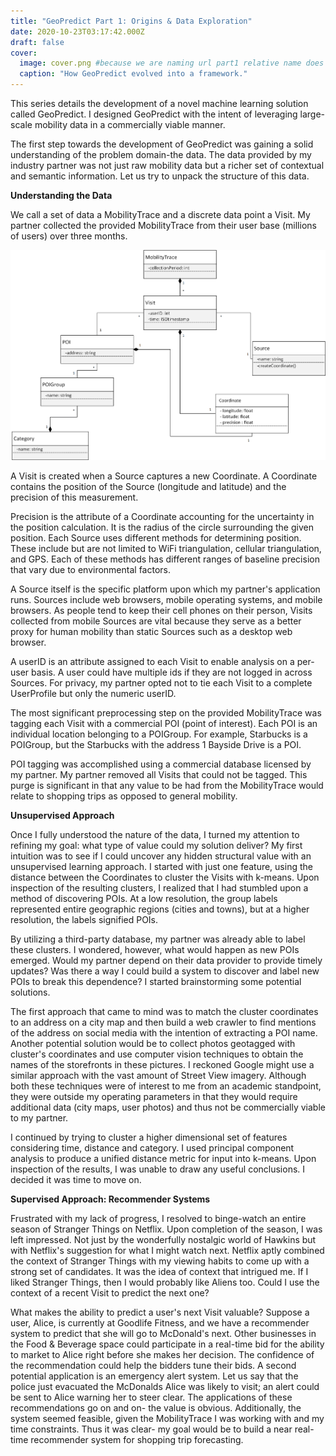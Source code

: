 ```yaml
---
title: "GeoPredict Part 1: Origins & Data Exploration"
date: 2020-10-23T03:17:42.000Z
draft: false
cover:
  image: cover.png #because we are naming url part1 relative name does not work with routing system
  caption: "How GeoPredict evolved into a framework."
---
```


This series details the development of a novel machine learning solution called GeoPredict. I designed GeoPredict with the intent of leveraging large-scale mobility data in a commercially viable manner. 

The first step towards the development of GeoPredict was gaining a solid understanding of the problem domain-the data. The data provided by my industry partner was not just raw mobility data but a richer set of contextual and semantic information. Let us try to unpack the structure of this data.

  

**Understanding the Data**

We call a set of data a MobilityTrace and a discrete data point a Visit. My partner collected the provided MobilityTrace from their user base (millions of users) over three months.

![](er.png)

A Visit is created when a Source captures a new Coordinate. A Coordinate contains the position of the Source (longitude and latitude) and the precision of this measurement.

Precision is the attribute of a Coordinate accounting for the uncertainty in the position calculation. It is the radius of the circle surrounding the given position. Each Source uses different methods for determining position. These include but are not limited to WiFi triangulation, cellular triangulation, and GPS. Each of these methods has different ranges of baseline precision that vary due to environmental factors.

A Source itself is the specific platform upon which my partner's application runs. Sources include web browsers, mobile operating systems, and mobile browsers. As people tend to keep their cell phones on their person, Visits collected from mobile Sources are vital because they serve as a better proxy for human mobility than static Sources such as a desktop web browser.

A userID is an attribute assigned to each Visit to enable analysis on a per-user basis. A user could have multiple ids if they are not logged in across Sources. For privacy, my partner opted not to tie each Visit to a complete UserProfile but only the numeric userID. 

The most significant preprocessing step on the provided MobilityTrace was tagging each Visit with a commercial POI (point of interest). Each POI is an individual location belonging to a POIGroup. For example, Starbucks is a POIGroup, but the Starbucks with the address 1 Bayside Drive is a POI.

POI tagging was accomplished using a commercial database licensed by my partner. My partner removed all Visits that could not be tagged. This purge is significant in that any value to be had from the MobilityTrace would relate to shopping trips as opposed to general mobility.

  

**Unsupervised Approach**

Once I fully understood the nature of the data, I turned my attention to refining my goal: what type of value could my solution deliver? My first intuition was to see if I could uncover any hidden structural value with an unsupervised learning approach. I started with just one feature, using the distance between the Coordinates to cluster the Visits with k-means. Upon inspection of the resulting clusters, I realized that I had stumbled upon a method of discovering POIs. At a low resolution, the group labels represented entire geographic regions (cities and towns), but at a higher resolution, the labels signified POIs.

By utilizing a third-party database, my partner was already able to label these clusters. I wondered, however, what would happen as new POIs emerged. Would my partner depend on their data provider to provide timely updates? Was there a way I could build a system to discover and label new POIs to break this dependence? I started brainstorming some potential solutions.

The first approach that came to mind was to match the cluster coordinates to an address on a city map and then build a web crawler to find mentions of the address on social media with the intention of extracting a POI name. Another potential solution would be to collect photos geotagged with cluster's coordinates and use computer vision techniques to obtain the names of the storefronts in these pictures. I reckoned Google might use a similar approach with the vast amount of Street View imagery. Although both these techniques were of interest to me from an academic standpoint, they were outside my operating parameters in that they would require additional data (city maps, user photos) and thus not be commercially viable to my partner.

I continued by trying to cluster a higher dimensional set of features considering time, distance and category. I used principal component analysis to produce a unified distance metric for input into k-means. Upon inspection of the results, I was unable to draw any useful conclusions. I decided it was time to move on.

  

**Supervised Approach: Recommender Systems**

Frustrated with my lack of progress, I resolved to binge-watch an entire season of Stranger Things on Netflix. Upon completion of the season, I was left impressed. Not just by the wonderfully nostalgic world of Hawkins but with Netflix's suggestion for what I might watch next. Netflix aptly combined the context of Stranger Things with my viewing habits to come up with a strong set of candidates. It was the idea of context that intrigued me. If I liked Stranger Things, then I would probably like Aliens too. Could I use the context of a recent Visit to predict the next one?

What makes the ability to predict a user's next Visit valuable? Suppose a user, Alice, is currently at Goodlife Fitness, and we have a recommender system to predict that she will go to McDonald's next. Other businesses in the Food & Beverage space could participate in a real-time bid for the ability to market to Alice right before she makes her decision. The confidence of the recommendation could help the bidders tune their bids. A second potential application is an emergency alert system. Let us say that the police just evacuated the McDonalds Alice was likely to visit; an alert could be sent to Alice warning her to steer clear. The applications of these recommendations go on and on- the value is obvious. Additionally, the system seemed feasible, given the MobilityTrace I was working with and my time constraints. Thus it was clear- my goal would be to build a near real-time recommender system for shopping trip forecasting.
